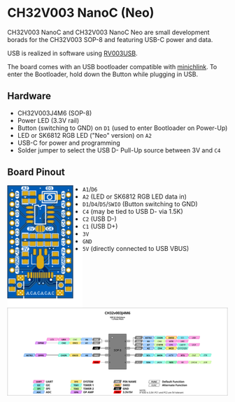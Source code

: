 # CH32V003 NanoC (Neo)

CH32V003 NanoC and CH32V003 NanoC Neo are small development borads for the CH32V003 SOP-8 and featuring USB-C power and data.

USB is realized in software using [RV003USB](https://github.com/cnlohr/rv003usb).

The board comes with an USB bootloader compatible with [minichlink](https://github.com/cnlohr/ch32v003fun/tree/master/minichlink). To enter the Bootloader, hold down the Button while plugging in USB.

## Hardware
- CH32V003J4M6 (SOP-8)
- Power LED (3.3V rail)
- Button (switching to GND) on `D1` (used to enter Bootloader on Power-Up)
- LED or SK6812 RGB LED ("Neo" version) on `A2`
- USB-C for power and programming
- Solder jumper to select the USB D- Pull-Up source between 3V and `C4`

## Board Pinout
<img align="left" src="pcb/board-top.svg" height="280">

- `A1`/`D6`
- `A2` (LED or SK6812 RGB LED data in)
- `D1`/`D4`/`D5`/`SWIO` (Button switching to GND)
- `C4` (may be tied to USB D- via 1.5K)
- `C2` (USB D-)
- `C1` (USB D+)
- `3V`
- `GND`
- `5V` (directly connected to USB VBUS)

<img src="https://raw.githubusercontent.com/Tengo10/pinout-overview/main/pinouts/CH32v003/ch32v003j4m6.svg">